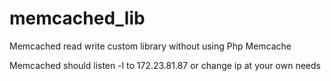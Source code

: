 # memcached_lib
Memcached read write custom library without using Php Memcache 

Memcached should listen -l to 172.23.81.87 or change ip at your own needs

